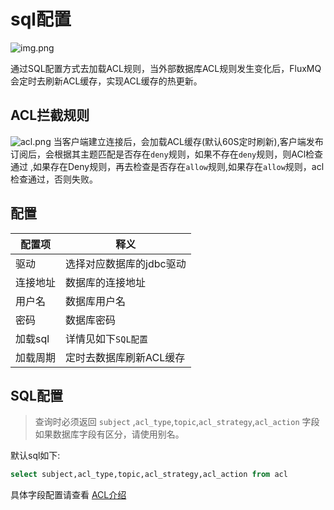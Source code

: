 # sql配置

![img.png](@site/static/images/acl/sql.png)

通过SQL配置方式去加载ACL规则，当外部数据库ACL规则发生变化后，FluxMQ会定时去刷新ACL缓存，实现ACL缓存的热更新。

## ACL拦截规则
![acl.png](@site/static/images/acl/acl.png)
当客户端建立连接后，会加载ACL缓存(默认60S定时刷新),客户端发布订阅后，会根据其主题匹配是否存在`deny`规则，如果不存在`deny`规则，则ACl检查通过
,如果存在Deny规则，再去检查是否存在`allow`规则,如果存在`allow`规则，acl检查通过，否则失败。


## 配置

| **配置项** | **释义**         |
|---------|----------------|
| 驱动      | 选择对应数据库的jdbc驱动 |
| 连接地址    | 数据库的连接地址       |
| 用户名     | 数据库用户名         |
| 密码      | 数据库密码          |
| 加载sql   | 详情见如下`SQL配置`     |
| 加载周期    | 定时去数据库刷新ACL缓存  |

## SQL配置

> 查询时必须返回 `subject` ,`acl_type`,`topic`,`acl_strategy`,`acl_action` 字段
> 如果数据库字段有区分，请使用别名。

默认sql如下:
```SQL
select subject,acl_type,topic,acl_strategy,acl_action from acl
```
具体字段配置请查看 [ACL介绍](before)
